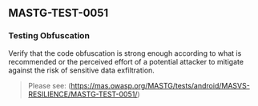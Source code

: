 ##  MASTG-TEST-0051

### Testing Obfuscation

Verify that the code obfuscation is strong enough according to what is recommended or the perceived effort of a potential attacker to mitigate against the risk of sensitive data exfiltration.

> Please see: (https://mas.owasp.org/MASTG/tests/android/MASVS-RESILIENCE/MASTG-TEST-0051/)